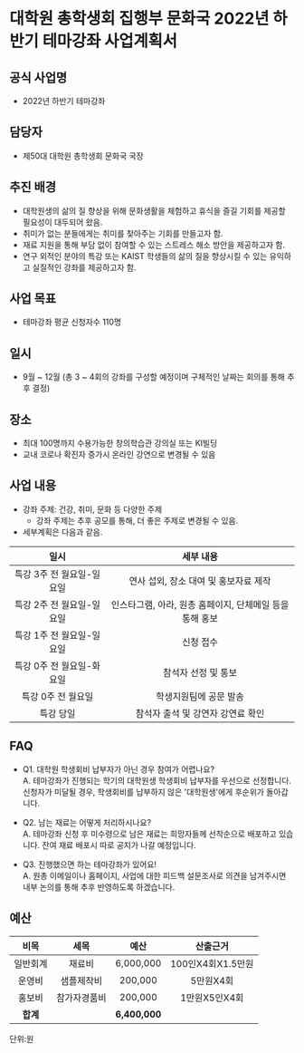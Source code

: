 
대학원 총학생회 집행부 문화국 2022년 하반기 테마강좌 사업계획서
===

## 공식 사업명
- 2022년 하반기 테마강좌

## 담당자
- 제50대 대학원 총학생회 문화국 국장

## 추진 배경
- 대학원생의 삶의 질 향상을 위해 문화생활을 체험하고 휴식을 즐길 기회를 제공할 필요성이 대두되어 왔음.
- 취미가 없는 분들에게는 취미를 찾아주는 기회를 만들고자 함.
- 재료 지원을 통해 부담 없이 참여할 수 있는 스트레스 해소 방안을 제공하고자 함.
- 연구 외적인 분야의 특강 또는 KAIST 학생들의 삶의 질을 향상시킬 수 있는 유익하고 실질적인 강좌를 제공하고자 함.

## 사업 목표
- 테마강좌 평균 신청자수 110명

## 일시
- 9월 ~ 12월 (총 3 ~ 4회의 강좌를 구성할 예정이며 구체적인 날짜는 회의를 통해 추후 결정)

## 장소
- 최대 100명까지 수용가능한 창의학습관 강의실 또는 KI빌딩
- 교내 코로나 확진자 증가시 온라인 강연으로 변경될 수 있음

## 사업 내용
- 강좌 주제: 건강, 취미, 문화 등 다양한 주제
    -   강좌 주제는 추후 공모를 통해, 더 좋은 주제로 변경될 수 있음.
- 세부계획은 다음과 같음.

|  **일시** | **세부 내용** |
|:----------:|:------------:|
|특강 3주 전 월요일-일요일 | 연사 섭외, 장소 대여 및 홍보자료 제작 |
|특강 2주 전 월요일-일요일 | 인스타그램, 아라, 원총 홈페이지, 단체메일 등을 통해 홍보 |
|특강 1주 전 월요일-일요일 | 신청 접수 |
|특강 0주 전 월요일-화요일 | 참석자 선정 및 통보 |
|특강 0주 전 월요일 | 학생지원팀에 공문 발송 |
|특강 당일 | 참석자 출석 및 강연자 강연료 확인 |

## FAQ
- Q1. 대학원 학생회비 납부자가 아닌 경우 참여가 어렵나요? <br/> A. 테마강좌가 진행되는 학기의 대학원생 학생회비 납부자를 우선으로 선정합니다. 신청자가 미달될 경우, 학생회비를 납부하지 않은 '대학원생'에게 후순위가 돌아갑니다.

- Q2. 남는 재료는 어떻게 처리하시나요? <br/> A. 테마강좌 신청 후 미수령으로 남은 재료는 희망자들께 선착순으로 배포하고 있습니다. 잔여 재료 배포시 따로 공지가 나갈 예정입니다.

- Q3. 진행했으면 하는 테마강좌가 있어요! <br/> A. 원총 이메일이나 홈페이지, 사업에 대한 피드백 설문조사로 의견을 남겨주시면 내부 논의를 통해 추후 반영하도록 하겠습니다.


## 예산
| 비목     | 세목       | 예산      | 산출근거        |
|:---------:|:-----------:|:----------:|:----------------:|
| 일반회계 | 재료비     | 6,000,000 | 100인X4회X1.5만원 |
| 운영비   | 샘플제작비 | 200,000   | 5만원X4회       |
| 홍보비   | 참가자경품비 | 200,000   | 1만원X5인X4회       |
| **합계**     |            | **6,400,000** |                 |

단위:원
